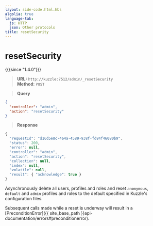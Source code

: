 ```yaml
---
layout: side-code.html.hbs
algolia: true
language-tab:
  js: HTTP
  json: Other protocols
title: resetSecurity
---
```


# resetSecurity

{{{since "1.4.0"}}}


<blockquote class="js">
<p>
<b>URL:</b> <code>http://kuzzle:7512/admin/_resetSecurity</code>  
<br><b>Method:</b> <code>POST</code>
</p>
</blockquote>

<blockquote class="json">
<p>
<b>Query</b>
</p>
</blockquote>


```json
{
  "controller": "admin",
  "action": "resetSecurity"
}
```

>**Response**

```javascript
{
  "requestId": "d16d5e8c-464a-4589-938f-fd84f46080b9",
  "status": 200,
  "error": null,
  "controller": "admin",
  "action": "resetSecurity",
  "collection": null,
  "index": null,
  "volatile": null,
  "result": { "acknowledge": true }
}
```

Asynchronously delete all users, profiles and roles and reset `anonymous`, `default` and `admin` profiles and roles to the default specified in Kuzzle's configuration files.

Subsequent calls made while a reset is underway will result in a [PreconditionError]({{ site_base_path }}api-documentation/errors#preconditionerror).  
